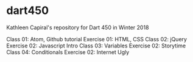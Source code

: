 # dart450
Kathleen Capiral's repository for Dart 450 in Winter 2018

Class 01: Atom, Github tutorial
  Exercise 01: HTML, CSS
Class 02: jQuery
  Exercise 02: Javascript Intro
Class 03: Variables
  Exercise 02: Storytime
Class 04: Conditionals
  Exercise 02: Internet Ugly
